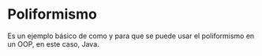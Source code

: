 # Poliformismo
Es un ejemplo básico de como y para que se puede usar el poliformismo en un OOP, en este caso, Java.
